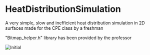 # HeatDistributionSimulation
A very simple, slow and inefficient heat distribution simulation in 2D surfaces made for the CPE class by a freshman


"Bitmap_helper.h" library has been provided by the professor

![Initial](https://github.com/chieftain0/HeatDistributionSimulation/assets/100506519/91abf817-53e9-4714-bc12-54b6fb5b445e)
